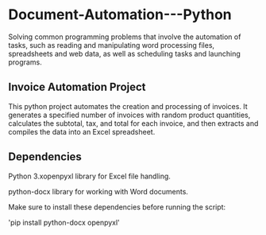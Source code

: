 # Document-Automation---Python

Solving common programming problems that involve the automation of tasks, such as reading and manipulating word processing files, spreadsheets and web data, as well as scheduling tasks and launching programs.

## Invoice Automation Project
This python project automates the creation and processing of invoices. It generates a specified number of invoices with random product quantities, calculates the subtotal, tax, and total for each invoice, and then extracts and compiles the data into an Excel spreadsheet.

## Dependencies
Python 3.xopenpyxl library for Excel file handling.

python-docx library for working with Word documents.

Make sure to install these dependencies before running the script:


'pip install python-docx openpyxl'
